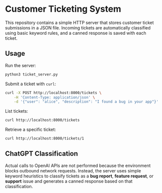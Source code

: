 # Customer Ticketing System

This repository contains a simple HTTP server that stores customer ticket submissions in a JSON file. Incoming tickets are automatically classified using basic keyword rules, and a canned response is saved with each ticket.

## Usage

Run the server:

```bash
python3 ticket_server.py
```

Submit a ticket with `curl`:

```bash
curl -X POST http://localhost:8000/tickets \
    -H 'Content-Type: application/json' \
    -d '{"user": "alice", "description": "I found a bug in your app"}'
```

List tickets:

```bash
curl http://localhost:8000/tickets
```

Retrieve a specific ticket:

```bash
curl http://localhost:8000/tickets/1
```

## ChatGPT Classification

Actual calls to OpenAI APIs are not performed because the environment blocks outbound network requests. Instead, the server uses simple keyword heuristics to classify tickets as a **bug report**, **feature request**, or **support** issue and generates a canned response based on that classification.
